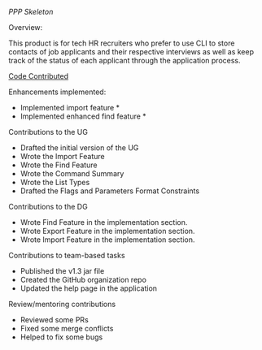 *PPP Skeleton*

Overview:

This product is for tech HR recruiters who prefer to use CLI to store contacts of job applicants and their respective interviews as well as keep track of the status of each applicant through the application process.

[Code Contributed](https://nus-cs2103-ay2122s2.github.io/tp-dashboard/?search=eman-kom&breakdown=true)

Enhancements implemented:
* Implemented import feature
  * 
* Implemented enhanced find feature
  * 

Contributions to the UG
* Drafted the initial version of the UG
* Wrote the Import Feature
* Wrote the Find Feature
* Wrote the Command Summary
* Wrote the List Types
* Drafted the Flags and Parameters Format Constraints

Contributions to the DG
* Wrote Find Feature in the implementation section.
* Wrote Export Feature in the implementation section.
* Wrote Import Feature in the implementation section.

Contributions to team-based tasks
* Published the v1.3 jar file
* Created the GitHub organization repo
* Updated the help page in the application

Review/mentoring contributions
* Reviewed some PRs
* Fixed some merge conflicts
* Helped to fix some bugs